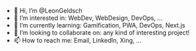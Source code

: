 - 👋 Hi, I’m @LeonGeldsch
- 👀 I’m interested in: WebDev, WebDesign, DevOps, ...
- 🌱 I’m currently learning: Gamification, PWA, DevOps, Next.js
- 💞️ I’m looking to collaborate on: any kind of interesting project!
- 📫 How to reach me: Email, LinkedIn, Xing, ...

<!---
LeonGeldsch/LeonGeldsch is a ✨ special ✨ repository because its `README.md` (this file) appears on your GitHub profile.
You can click the Preview link to take a look at your changes.
--->
